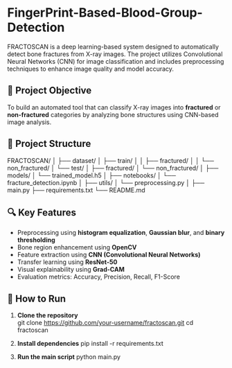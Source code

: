 # FingerPrint-Based-Blood-Group-Detection

FRACTOSCAN is a deep learning-based system designed to automatically detect bone fractures from X-ray images. The project utilizes Convolutional Neural Networks (CNN) for image classification and includes preprocessing techniques to enhance image quality and model accuracy.

## 🧠 Project Objective

To build an automated tool that can classify X-ray images into **fractured** or **non-fractured** categories by analyzing bone structures using CNN-based image analysis.

## 📂 Project Structure

FRACTOSCAN/
│
├── dataset/
│ ├── train/
│ │ ├── fractured/
│ │ └── non_fractured/
│ └── test/
│ ├── fractured/
│ └── non_fractured/
│
├── models/
│ └── trained_model.h5
│
├── notebooks/
│ └── fracture_detection.ipynb
│
├── utils/
│ └── preprocessing.py
│
├── main.py
├── requirements.txt
└── README.md

## 🔍 Key Features

- Preprocessing using **histogram equalization**, **Gaussian blur**, and **binary thresholding**
- Bone region enhancement using **OpenCV**
- Feature extraction using **CNN (Convolutional Neural Networks)**
- Transfer learning using **ResNet-50**
- Visual explainability using **Grad-CAM**
- Evaluation metrics: Accuracy, Precision, Recall, F1-Score

## 🚀 How to Run

1. **Clone the repository**  
   git clone https://github.com/your-username/fractoscan.git
   cd fractoscan
   
2. **Install dependencies**
pip install -r requirements.txt

3. **Run the main script**
python main.py
